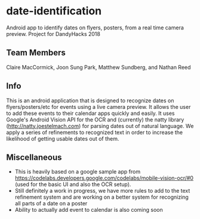 # date-identification
Android app to identify dates on flyers, posters, from a real time camera preview. Project for DandyHacks 2018

## Team Members
Claire MacCormick, Joon Sung Park, Matthew Sundberg, and Nathan Reed

## Info

This is an android application that is designed to recognize dates on flyers/posters/etc for events using a live camera preview. It allows the user to add these events to their calendar apps quickly and easily. 
It uses Google's Android Vision API for the OCR and (currently) the natty library (http://natty.joestelmach.com) for parsing dates out of natural language.
We apply a series of refinements to recognized text in order to increase the likelihood of getting usable dates out of them.

## Miscellaneous
- This is heavily based on a google sample app from https://codelabs.developers.google.com/codelabs/mobile-vision-ocr/#0 (used for the basic UI and also the OCR setup).
- Still definitely a work in progress, we have more rules to add to the text refinement system and are working on a better system for recognizing all parts of a date on a poster
- Ability to actually add event to calendar is also coming soon

